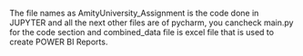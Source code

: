 The file names as AmityUniversity_Assignment is the code done in JUPYTER and all the next other files are of pycharm, you cancheck main.py for the code section and combined_data file is excel file that is used to create POWER BI Reports.
